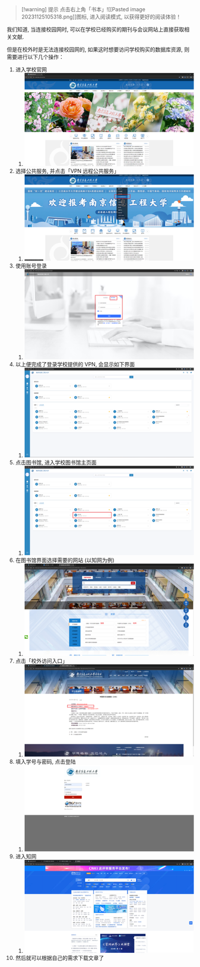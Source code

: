 
>[!warning] 提示
>点击右上角「书本」![[Pasted image 20231125105318.png]]图标, 进入阅读模式, 以获得更好的阅读体验！

我们知道, 当连接校园网时, 可以在学校已经购买的期刊与会议网站上直接获取相关文献.

但是在校外时是无法连接校园网的, 如果这时想要访问学校购买的数据库资源, 则需要进行以下几个操作：

1. 进入学校官网
	1. ![](https://raw.githubusercontent.com/Nekasu/Blog_pics/main/20240605100807.png)
2. 选择公共服务, 并点击「VPN 远程公共服务」
	1. ![](https://raw.githubusercontent.com/Nekasu/Blog_pics/main/20240605153518.png)
3. 使用账号登录
	1. ![](https://raw.githubusercontent.com/Nekasu/Blog_pics/main/20240605153753.png)
4. 以上便完成了登录学校提供的 VPN, 会显示如下界面
	1. ![](https://raw.githubusercontent.com/Nekasu/Blog_pics/main/20240605153911.png)
5. 点击图书馆, 进入学校图书馆主页面
	1. ![](https://raw.githubusercontent.com/Nekasu/Blog_pics/main/20240605154014.png)
6. 在图书馆界面选择需要的网站 (以知网为例)
	1. ![](https://raw.githubusercontent.com/Nekasu/Blog_pics/main/20240605154256.png)
7. 点击「校外访问入口」
	1. ![](https://raw.githubusercontent.com/Nekasu/Blog_pics/main/20240605154343.png)
8. 填入学号与密码, 点击登陆
	1. ![](https://raw.githubusercontent.com/Nekasu/Blog_pics/main/20240605154413.png)
9. 进入知网
	1. ![](https://raw.githubusercontent.com/Nekasu/Blog_pics/main/20240605154508.png)
10. 然后就可以根据自己的需求下载文章了